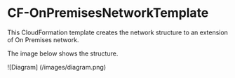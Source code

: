 # CF-OnPremisesNetworkTemplate

This CloudFormation template creates the network structure to an extension of On Premises network.

The image below shows the structure.

![Diagram]
(/images/diagram.png)
